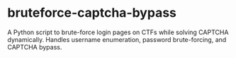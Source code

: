 # bruteforce-captcha-bypass
A Python script to brute-force login pages on CTFs while solving CAPTCHA dynamically. Handles username enumeration, password brute-forcing, and CAPTCHA bypass.
